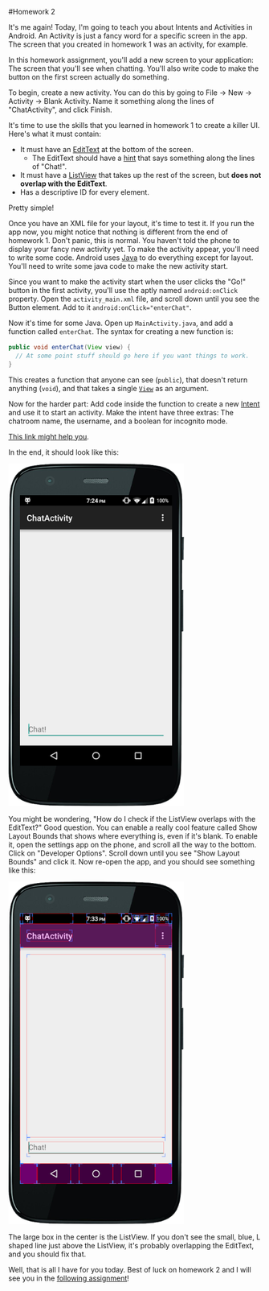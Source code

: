 #Homework 2

It's me again!  Today, I'm going to teach you about Intents and Activities in Android.  An Activity is just a fancy word for a specific screen in the app.  The screen that you created in homework 1 was an activity, for example.

In this homework assignment, you'll add a new screen to your application: The screen that you'll see when chatting.  You'll also write code to make the button on the first screen actually do something.

To begin, create a new activity.  You can do this by going to File -> New -> Activity -> Blank Activity.  Name it something along the lines of "ChatActivity", and click Finish.

It's time to use the skills that you learned in homework 1 to create a killer UI.  Here's what it must contain:

* It must have an [EditText](https://developer.android.com/reference/android/widget/EditText.html) at the bottom of the screen.
  * The EditText should have a [hint](https://developer.android.com/reference/android/widget/TextView.html#attr_android:hint) that says something along the lines of "Chat!".
* It must have a [ListView](https://developer.android.com/reference/android/widget/ListView.html) that takes up the rest of the screen, but __does not overlap with the EditText__.
* Has a descriptive ID for every element.

Pretty simple!

Once you have an XML file for your layout, it's time to test it.  If you run the app now, you might notice that nothing is different from the end of homework 1.  Don't panic, this is normal.  You haven't told the phone to display your fancy new activity yet.  To make the activity appear, you'll need to write some code.  Android uses [Java](https://en.wikipedia.org/wiki/Java_%28programming_language%29) to do everything except for layout.  You'll need to write some java code to make the new activity start.

Since you want to make the activity start when the user clicks the "Go!" button in the first activity, you'll use the aptly named `android:onClick` property.  Open the `activity_main.xml` file, and scroll down until you see the Button element.  Add to it `android:onClick="enterChat"`.

Now it's time for some Java.  Open up `MainActivity.java`, and add a function called `enterChat`.  The syntax for creating a new function is:

```java
public void enterChat(View view) {
  // At some point stuff should go here if you want things to work.
}
```

This creates a function that anyone can see (`public`), that doesn't return anything (`void`), and that takes a single [`View`](https://developer.android.com/reference/android/view/View.html) as an argument.

Now for the harder part: Add code inside the function to create a new [Intent](https://developer.android.com/reference/android/content/Intent.html) and use it to start an activity.  Make the intent have three extras: The chatroom name, the username, and a boolean for incognito mode.

[This link might help you](https://developer.android.com/training/basics/firstapp/starting-activity.html).

In the end, it should look like this:

![Image of what it should look like](Images/chat2.png)

You might be wondering, "How do I check if the ListView overlaps with the EditText?"  Good question.  You can enable a really cool feature called Show Layout Bounds that shows where everything is, even if it's blank.  To enable it, open the settings app on the phone, and scroll all the way to the bottom.  Click on "Developer Options".  Scroll down until you see "Show Layout Bounds" and click it.  Now re-open the app, and you should see something like this:

![Image of what it should look like with layout bounds](Images/chat3.png)

The large box in the center is the ListView.  If you don't see the small, blue, L shaped line just above the ListView, it's probably overlapping the EditText, and you should fix that.

Well, that is all I have for you today. Best of luck on homework 2 and I will see you in the [following assignment](HOMEWORK3.md)!
